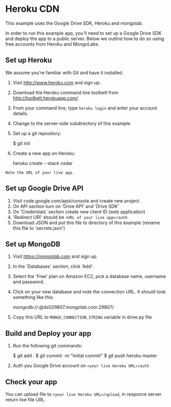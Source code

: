 # Heroku CDN

This example uses the Google Drive SDK, Heroku and mongolab.

In order to run this example app, you'll need to set up a Google Drive SDK and deploy the app
to a public server. Below we outline how to do so using free accounts from Heroku and MongoLabs.

## Set up Heroku

We assume you're familiar with Git and have it installed.

  1. Visit http://www.heroku.com and sign up.
  2. Download the Heroku command line toolbelt from http://toolbelt.herokuapp.com/
  3. From your command line, type `heroku login` and enter your account details.
  4. Change to the server-side subdirectory of this example.
  5. Set up a git repository:

        $ git init

  6. Create a new app on Heroku:

        heroku create --stack cedar

    Note the URL of your live app.

## Set up Google Drive API

  1. Visit code.google.com/apis/console and create new project.
  2. On API section turn on 'Drive API' and 'Drive SDK'
  3. On 'Credentials' section create new client ID (web application)
  4. 'Redirect URI' should be `<URL of your live app>/auth`
  5. Download JSON and put this file to directory of this example (rename this file to 'secrets.json')

## Set up MongoDB

  1. Visit https://mongolab.com and sign up.
  2. In the 'Databases' section, click 'Add'.
  3. Select the 'Free' plan on Amazon EC2, pick a database name, username and password.
  4. Click on your new database and note the connection URL. It should look something like this:

        mongodb://<user>:<password>@ds029807.mongolab.com:29807/<databaseName>

  5. Copy this URL to `MONGO_CONNECTION_STRING` variable in drive.py file


## Build and Deploy your app

  1. Run the following git commands:

        $ git add .
        $ git commit -m "Initial commit"
        $ git push heroku master

  2. Auth you Google Drive account on `<your live Heroku URL>/auth`

## Check your app

You can upload file to `<your live Heroku URL>/upload`, in responce server return live file URL.
